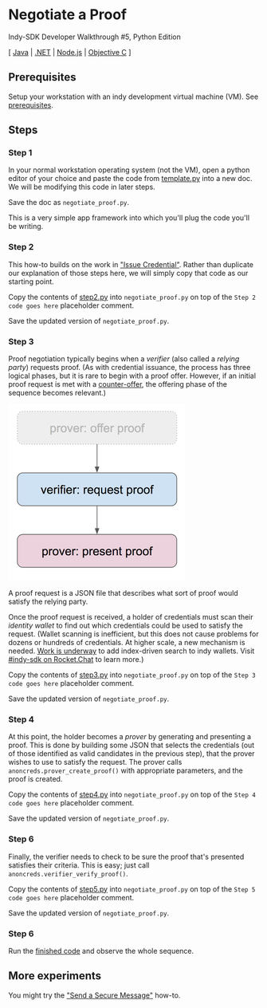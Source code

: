 # Negotiate a Proof

Indy-SDK Developer Walkthrough #5, Python Edition

[ [Java](../java/README.md) | [.NET](../dotnet/README.md) | [Node.js](../node/README.md) | [Objective C](../objectivec/README.md) ]


## Prerequisites

Setup your workstation with an indy development virtual machine (VM). See [prerequisites](../../prerequisites).


## Steps

### Step 1

In your normal workstation operating system (not the VM), open a python editor of your
choice and paste the code from [template.py](template.py)
into a new doc. We will be modifying this code in later steps.

Save the doc as `negotiate_proof.py`.

This is a very simple app framework into which you'll plug the code
you'll be writing.

### Step 2

This how-to builds on the work in ["Issue Credential"](../issue-credential/python/README.md).
Rather than duplicate our explanation of those steps here, we will simply
copy that code as our starting point.

Copy the contents of [step2.py](step2.py) into
`negotiate_proof.py` on top of the `Step 2 code goes here` placeholder comment.

Save the updated version of `negotiate_proof.py`.

### Step 3

Proof negotiation typically begins when a *verifier* (also called a *relying party*)
requests proof. (As with credential issuance, the process has three logical
phases, but it is rare to begin with a proof offer. However, if an initial
proof request is met with a [counter-offer](https://github.com/TechWritingWhiz/indy-sdk/tree/master/doc/how-tos/negotiate-proof/python), the offering phase of the
sequence becomes relevant.)

![3 phases of proof negotiation; first phase is uncommon](../3-phases.png)

A proof request is a JSON file that describes what sort of
proof would satisfy the relying party.

Once the proof request is received, a holder of credentials must scan their
*identity wallet* to find out which credentials could be used to satisfy
the request. (Wallet scanning is inefficient, but this does not cause
problems for dozens or hundreds of credentials. At higher scale, a new
mechanism is needed.
[Work is underway](https://docs.google.com/presentation/d/1X6F9QVG8M4PqQQLLL_5I6aQ5z7CCpYyYHBNKYMlsqXc/edit#slide=id.g31e3a419cd_0_67)
to add index-driven search to indy wallets. Visit
[#indy-sdk on Rocket.Chat](https://chat.hyperledger.org/channel/indy-sdk)
to learn more.)

Copy the contents of [step3.py](step3.py) into
`negotiate_proof.py` on top of the `Step 3 code goes here` placeholder comment.

Save the updated version of `negotiate_proof.py`.

### Step 4

At this point, the holder becomes a *prover* by generating and presenting
a proof. This is done by building some JSON that selects the credentials
(out of those identified as valid candidates in the previous step),
that the prover wishes to use to satisfy the request. The prover calls
`anoncreds.prover_create_proof()` with appropriate parameters, and the
proof is created.

Copy the contents of [step4.py](step4.py) into
`negotiate_proof.py` on top of the `Step 4 code goes here` placeholder comment.

Save the updated version of `negotiate_proof.py`.

### Step 6

Finally, the verifier needs to check to be sure the proof that's presented
satisfies their criteria. This is easy; just call `anoncreds.verifier_verify_proof()`.

Copy the contents of [step5.py](step5.py) into
`negotiate_proof.py` on top of the `Step 5 code goes here` placeholder comment.

Save the updated version of `negotiate_proof.py`.

### Step 6

Run the [finished code](negotiate_proof.py) and observe the whole sequence.

## More experiments

You might try the ["Send a Secure Message"](../../send-secure-msg/python/README.md)
how-to.
